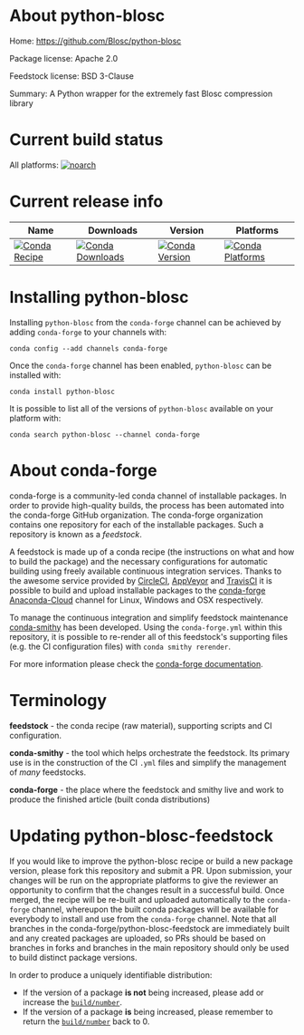 About python-blosc
==================

Home: https://github.com/Blosc/python-blosc

Package license: Apache 2.0

Feedstock license: BSD 3-Clause

Summary: A Python wrapper for the extremely fast Blosc compression library



Current build status
====================

All platforms:
[![noarch](https://img.shields.io/circleci/project/github/conda-forge/python-blosc-feedstock/master.svg?label=noarch)](https://circleci.com/gh/conda-forge/python-blosc-feedstock)

Current release info
====================

| Name | Downloads | Version | Platforms |
| --- | --- | --- | --- |
| [![Conda Recipe](https://img.shields.io/badge/recipe-python--blosc-green.svg)](https://anaconda.org/conda-forge/python-blosc) | [![Conda Downloads](https://img.shields.io/conda/dn/conda-forge/python-blosc.svg)](https://anaconda.org/conda-forge/python-blosc) | [![Conda Version](https://img.shields.io/conda/vn/conda-forge/python-blosc.svg)](https://anaconda.org/conda-forge/python-blosc) | [![Conda Platforms](https://img.shields.io/conda/pn/conda-forge/python-blosc.svg)](https://anaconda.org/conda-forge/python-blosc) |

Installing python-blosc
=======================

Installing `python-blosc` from the `conda-forge` channel can be achieved by adding `conda-forge` to your channels with:

```
conda config --add channels conda-forge
```

Once the `conda-forge` channel has been enabled, `python-blosc` can be installed with:

```
conda install python-blosc
```

It is possible to list all of the versions of `python-blosc` available on your platform with:

```
conda search python-blosc --channel conda-forge
```


About conda-forge
=================

conda-forge is a community-led conda channel of installable packages.
In order to provide high-quality builds, the process has been automated into the
conda-forge GitHub organization. The conda-forge organization contains one repository
for each of the installable packages. Such a repository is known as a *feedstock*.

A feedstock is made up of a conda recipe (the instructions on what and how to build
the package) and the necessary configurations for automatic building using freely
available continuous integration services. Thanks to the awesome service provided by
[CircleCI](https://circleci.com/), [AppVeyor](http://www.appveyor.com/)
and [TravisCI](https://travis-ci.org/) it is possible to build and upload installable
packages to the [conda-forge](https://anaconda.org/conda-forge)
[Anaconda-Cloud](http://docs.anaconda.org/) channel for Linux, Windows and OSX respectively.

To manage the continuous integration and simplify feedstock maintenance
[conda-smithy](http://github.com/conda-forge/conda-smithy) has been developed.
Using the ``conda-forge.yml`` within this repository, it is possible to re-render all of
this feedstock's supporting files (e.g. the CI configuration files) with ``conda smithy rerender``.

For more information please check the [conda-forge documentation](https://conda-forge.org/docs/).

Terminology
===========

**feedstock** - the conda recipe (raw material), supporting scripts and CI configuration.

**conda-smithy** - the tool which helps orchestrate the feedstock.
                   Its primary use is in the construction of the CI ``.yml`` files
                   and simplify the management of *many* feedstocks.

**conda-forge** - the place where the feedstock and smithy live and work to
                  produce the finished article (built conda distributions)


Updating python-blosc-feedstock
===============================

If you would like to improve the python-blosc recipe or build a new
package version, please fork this repository and submit a PR. Upon submission,
your changes will be run on the appropriate platforms to give the reviewer an
opportunity to confirm that the changes result in a successful build. Once
merged, the recipe will be re-built and uploaded automatically to the
`conda-forge` channel, whereupon the built conda packages will be available for
everybody to install and use from the `conda-forge` channel.
Note that all branches in the conda-forge/python-blosc-feedstock are
immediately built and any created packages are uploaded, so PRs should be based
on branches in forks and branches in the main repository should only be used to
build distinct package versions.

In order to produce a uniquely identifiable distribution:
 * If the version of a package **is not** being increased, please add or increase
   the [``build/number``](http://conda.pydata.org/docs/building/meta-yaml.html#build-number-and-string).
 * If the version of a package **is** being increased, please remember to return
   the [``build/number``](http://conda.pydata.org/docs/building/meta-yaml.html#build-number-and-string)
   back to 0.